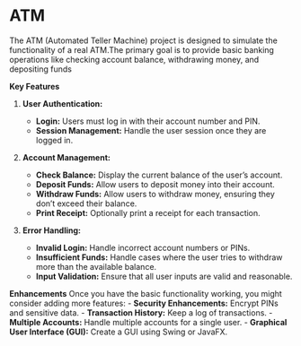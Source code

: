 # ATM
The ATM (Automated Teller Machine) project is designed to simulate the functionality of a real ATM.The primary goal is to provide basic banking operations like checking account balance, withdrawing money, and depositing funds

**Key Features**
 1. **User Authentication:**
     - **Login:** Users must log in with their account number and PIN.
     - **Session Management:** Handle the user session once they are logged in.

 2. **Account Management:**
     - **Check Balance:** Display the current balance of the user’s account.
     - **Deposit Funds:** Allow users to deposit money into their account.
     - **Withdraw Funds:** Allow users to withdraw money, ensuring they don’t exceed their balance.
     - **Print Receipt:** Optionally print a receipt for each transaction.

 3. **Error Handling:**
     - **Invalid Login:** Handle incorrect account numbers or PINs.
     - **Insufficient Funds:** Handle cases where the user tries to withdraw more than the available balance.
     - **Input Validation:** Ensure that all user inputs are valid and reasonable.

**Enhancements**
Once you have the basic functionality working, you might consider adding more features:
     - **Security Enhancements:** Encrypt PINs and sensitive data.
     - **Transaction History:** Keep a log of transactions.
     - **Multiple Accounts:** Handle multiple accounts for a single user.
     - **Graphical User Interface (GUI):** Create a GUI using Swing or JavaFX.
